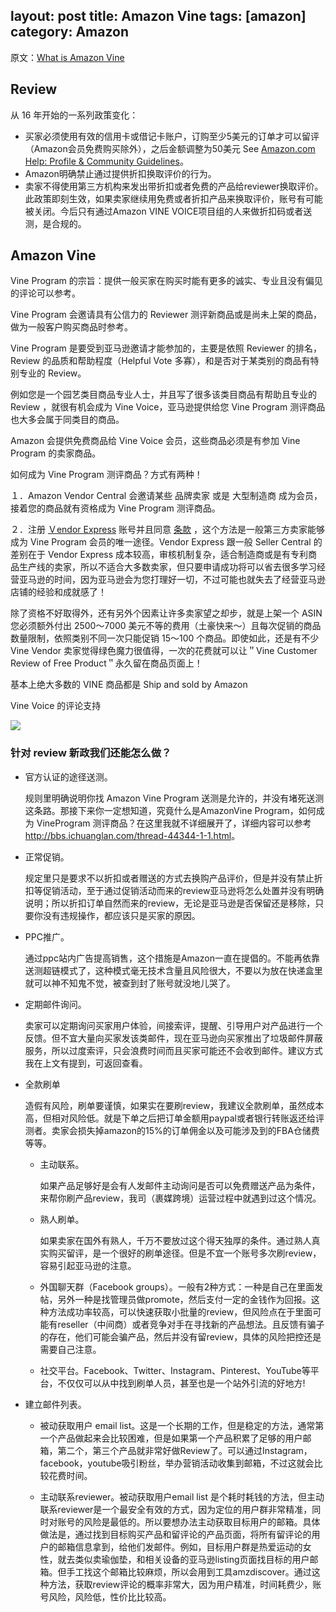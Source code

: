 layout: post
title: Amazon Vine
tags: [amazon]
category: Amazon
---

原文：[What is Amazon Vine](https://www.amazon.com/gp/vine/help)

## Review

从 16 年开始的一系列政策变化：

- 买家必须使用有效的信用卡或借记卡账户，订购至少5美元的订单才可以留评（Amazon会员免费购买除外），之后金额调整为50美元 See [Amazon.com Help: Profile & Community Guidelines](https://www.amazon.com/gp/help/customer/display.html?nodeId=201929730)。
- Amazon明确禁止通过提供折扣换取评价的行为。
- 卖家不得使用第三方机构来发出带折扣或者免费的产品给reviewer换取评价。此政策即刻生效，如果卖家继续用免费或者折扣产品来换取评价，账号有可能被关闭。今后只有通过Amazon VINE VOICE项目组的人来做折扣码或者送测，是合规的。

## Amazon Vine

Vine Program 的宗旨：提供一般买家在购买时能有更多的诚实、专业且没有偏见的评论可以参考。

Vine Program 会邀请具有公信力的 Reviewer 测评新商品或是尚未上架的商品，做为一般客户购买商品时参考。

Vine Program 是要受到亚马逊邀请才能参加的，主要是依照 Reviewer 的排名，Review 的品质和帮助程度（Helpful Vote 多寡），和是否对于某类别的商品有特别专业的 Review。

例如您是一个园艺类目商品专业人士，并且写了很多该类目商品有帮助且专业的 Review ，就很有机会成为 Vine Voice，亚马逊提供给您 Vine Program 测评商品也大多会属于同类目的商品。

Amazon 会提供免费商品给 Vine Voice 会员，这些商品必须是有参加 Vine Program 的卖家商品。

如何成为 Vine Program 测评商品？方式有两种！

１．Amazon Vendor Central 会邀请某些 品牌卖家 或是 大型制造商 成为会员，接着您的商品就有资格成为 Vine Program 测评商品。

２．注册 <a href="https://vendorexpress.amazon.com/" target="_blank">Ｖendor Express</a> 账号并且同意 <a href="https://vendorexpress.amazon.com/termsAndConditions" target="_blank">条款</a> ，这个方法是一般第三方卖家能够成为 Vine Program 会员的唯一途径。Vendor Express 跟一般 Seller Central 的差别在于 Vendor Express 成本较高，审核机制复杂，适合制造商或是有专利商品生产线的卖家，所以不适合大多数卖家，但只要申请成功将可以省去很多学习经营亚马逊的时间，因为亚马逊会为您打理好一切，不过可能也就失去了经营亚马逊店铺的经验和成就感了！

除了资格不好取得外，还有另外个因素让许多卖家望之却步，就是上架一个 ASIN 您必须额外付出 2500～7000 美元不等的费用（土豪快来～）且每次促销的商品数量限制，依照类别不同一次只能促销 15～100 个商品。即使如此，还是有不少 Vine Vendor 卖家觉得绿色魔力很值得，一次的花费就可以让＂Vine Customer Review of Free Product＂永久留在商品页面上！

基本上绝大多数的 VINE 商品都是 Ship and sold by Amazon

Vine Voice 的评论支持

![](http://bbs.ichuanglan.com/data/attachment/forum/201610/07/105808k9z4t5s9e4t9ce6s.png)

### 针对 review 新政我们还能怎么做？

- 官方认证的途径送测。

    规则里明确说明你找 Amazon Vine Program 送测是允许的，并没有堵死送测这条路。那接下来你一定想知道，究竟什么是AmazonVine Program，如何成为 VineProgram 测评商品？在这里我就不详细展开了，详细内容可以参考 <http://bbs.ichuanglan.com/thread-44344-1-1.html>。

- 正常促销。

    规定里只是要求不以折扣或者赠送的方式去换购产品评价，但是并没有禁止折扣等促销活动，至于通过促销活动而来的review亚马逊将怎么处置并没有明确说明；所以折扣订单自然而来的review，无论是亚马逊是否保留还是移除，只要你没有违规操作，都应该只是买家的原因。

- PPC推广。

    通过ppc站内广告提高销售，这个措施是Amazon一直在提倡的。不能再依靠送测超链模式了，这种模式毫无技术含量且风险很大，不要以为放在快递盒里就可以神不知鬼不觉，被查到封了账号就没地儿哭了。

- 定期邮件询问。

    卖家可以定期询问买家用户体验，间接索评，提醒、引导用户对产品进行一个反馈。但不宜大量向买家发该类邮件，现在亚马逊向买家推出了垃圾邮件屏蔽服务，所以过度索评，只会浪费时间而且买家可能还不会收到邮件。建议方式我在上文有提到，可返回查看。

- 全款刷单

    造假有风险，刷单要谨慎，如果实在要刷review，我建议全款刷单，虽然成本高，但相对风险低。就是下单之后把订单金额用paypal或者银行转账返还给评测者。卖家会损失掉amazon的15%的订单佣金以及可能涉及到的FBA仓储费等等。

    - 主动联系。

        如果产品足够好是会有人发邮件主动询问是否可以免费赠送产品为条件，来帮你刷产品review，我司（裹媒跨境）运营过程中就遇到过这个情况。

    - 熟人刷单。
    
        如果卖家在国外有熟人，千万不要放过这个得天独厚的条件。通过熟人真实购买留评，是一个很好的刷单途径。但是不宜一个账号多次刷review，容易引起亚马逊的注意。

    - 外国聊天群（Facebook groups）。一般有2种方式：一种是自己在里面发帖，另外一种是找管理员做promote，然后支付一定的金钱作为回报。这种方法成功率较高，可以快速获取小批量的review，但风险点在于里面可能有reseller（中间商）或者竞争对手在寻找新的产品想法。且反馈有骗子的存在，他们可能会骗产品，然后并没有留review，具体的风险把控还是需要自己注意。
    
    - 社交平台。Facebook、Twitter、Instagram、Pinterest、YouTube等平台，不仅仅可以从中找到刷单人员，甚至也是一个站外引流的好地方!

- 建立邮件列表。

    - 被动获取用户 email list。这是一个长期的工作，但是稳定的方法，通常第一个产品做起来会比较困难，但是如果第一个产品积累了足够的用户邮箱，第二个，第三个产品就非常好做Review了。可以通过Instagram，facebook，youtube吸引粉丝，举办营销活动收集到邮箱，不过这就会比较花费时间。
    
    - 主动联系reviewer。被动获取用户email list 是个耗时耗钱的方法，但主动联系reviewer是一个最安全有效的方式，因为定位的用户群非常精准，同时对账号的风险是最低的。所以要想办法主动获取目标用户的邮箱。具体做法是，通过找到目标购买产品和留评论的产品页面，将所有留评论的用户的邮箱信息拿到，给他们发邮件。例如，目标用户群是热爱运动的女性，就去类似卖瑜伽垫，和相关设备的亚马逊listing页面找目标的用户邮箱。但手工找这个邮箱比较麻烦，所以会用到工具amzdiscover。通过这种方法，获取review评论的概率非常大，因为用户精准，时间耗费少，账号风险，风险低，性价比比较高。